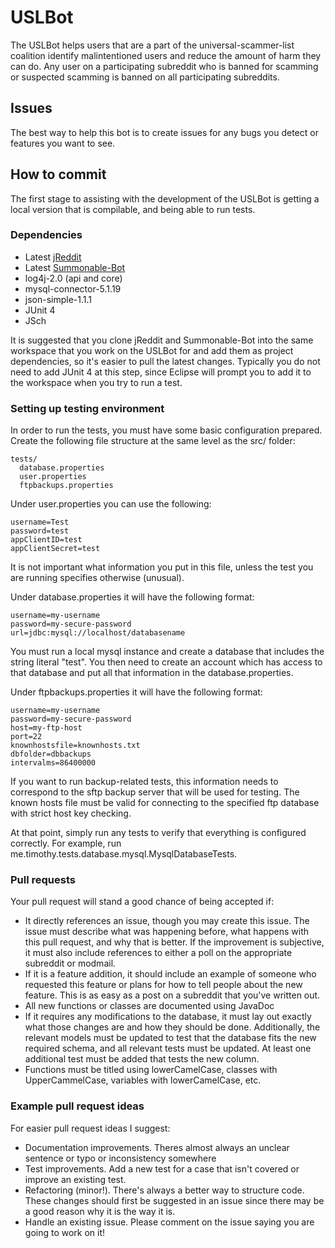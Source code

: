 # USLBot

The USLBot helps users that are a part of the universal-scammer-list coalition identify malintentioned users and reduce the amount of harm they can do. Any user on a participating subreddit who is banned for scamming or suspected scamming is banned on all participating subreddits. 

## Issues

The best way to help this bot is to create issues for any bugs you detect or features you want to see. 

## How to commit

The first stage to assisting with the development of the USLBot is getting a local version that is compilable, and being able to run tests.

### Dependencies

- Latest [jReddit](https://github.com/tjstretchalot/jreddit)
- Latest [Summonable-Bot](https://github.com/tjstretchalot/summonable-bot)
- log4j-2.0 (api and core)
- mysql-connector-5.1.19 
- json-simple-1.1.1
- JUnit 4
- JSch

It is suggested that you clone jReddit and Summonable-Bot into the same workspace that you work on the USLBot for and add them as project dependencies, so it's easier to pull the latest changes. Typically you do not need to add JUnit 4 at this step, since Eclipse will prompt you to add it to the workspace when you try to run a test.

### Setting up testing environment

In order to run the tests, you must have some basic configuration prepared. Create the following file structure at the same level as the src/ folder:

    tests/
      database.properties
      user.properties
      ftpbackups.properties
      
Under user.properties you can use the following:

    username=Test
    password=test
    appClientID=test
    appClientSecret=test

It is not important what information you put in this file, unless the test you are running specifies otherwise (unusual).
    
Under database.properties it will have the following format:

    username=my-username
    password=my-secure-password
    url=jdbc:mysql://localhost/databasename

You must run a local mysql instance and create a database that includes the string literal "test". You then need to create an account which has access to that database and put all that information in the database.properties.

Under ftpbackups.properties it will have the following format:

    username=my-username
    password=my-secure-password
    host=my-ftp-host
    port=22
    knownhostsfile=knownhosts.txt
    dbfolder=dbbackups
    intervalms=86400000
    

If you want to run backup-related tests, this information needs to correspond to the sftp backup server that will be used for testing. The known hosts file must be valid for connecting to the specified ftp database with strict host key checking.

At that point, simply run any tests to verify that everything is configured correctly. For example, run me.timothy.tests.database.mysql.MysqlDatabaseTests.

### Pull requests

Your pull request will stand a good chance of being accepted if:

- It directly references an issue, though you may create this issue. The issue must describe what was happening before, what happens with this pull request, and why that is better. If the improvement is subjective, it must also include references to either a poll on the appropriate subreddit or modmail. 
- If it is a feature addition, it should include an example of someone who requested this feature or plans for how to tell people about the new feature. This is as easy as a post on a subreddit that you've written out.
- All new functions or classes are documented using JavaDoc
- If it requires any modifications to the database, it must lay out exactly what those changes are and how they should be done. Additionally,
the relevant models must be updated to test that the database fits the new required schema, and all relevant tests must be updated. At least 
one additional test must be added that tests the new column.
- Functions must be titled using lowerCamelCase, classes with UpperCammelCase, variables with lowerCamelCase, etc.

### Example pull request ideas 

For easier pull request ideas I suggest:

- Documentation improvements. Theres almost always an unclear sentence or typo or inconsistency somewhere
- Test improvements. Add a new test for a case that isn't covered or improve an existing test.
- Refactoring (minor!). There's always a better way to structure code. These changes should first be 
suggested in an issue since there may be a good reason why it is the way it is.
- Handle an existing issue. Please comment on the issue saying you are going to work on it!